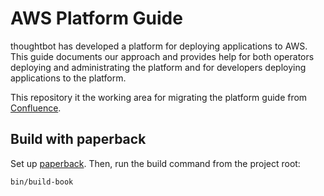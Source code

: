 # AWS Platform Guide

thoughtbot has developed a platform for deploying applications to AWS. This
guide documents our approach and provides help for both operators deploying and
administrating the platform and for developers deploying applications to the
platform.

This repository it the working area for migrating the platform guide from
[Confluence].

[Confluence]: https://thoughtbot.atlassian.net/wiki/spaces/APG/overview

## Build with paperback

Set up [paperback]. Then, run the build command from the project root:

```
bin/build-book
```

[paperback]: https://github.com/thoughtbot/paperback
